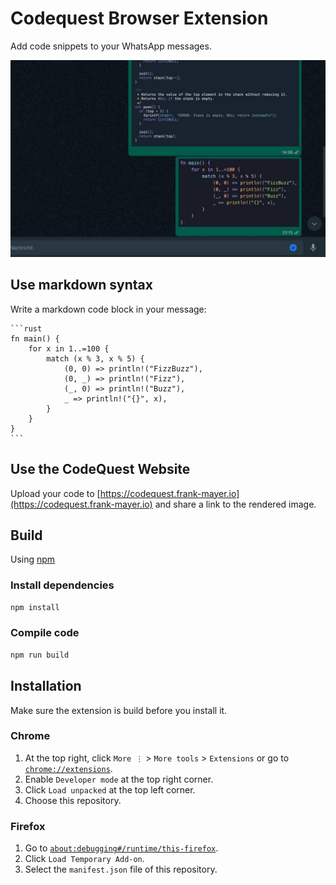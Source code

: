 # Codequest Browser Extension

Add code snippets to your WhatsApp messages.

![Screenshot](https://raw.githubusercontent.com/Frank-Mayer/codequest.ext/main/screenshot.jpg)

## Use markdown syntax

Write a markdown code block in your message:

<pre><code>```rust
fn main() {
    for x in 1..=100 {
        match (x % 3, x % 5) {
            (0, 0) => println!("FizzBuzz"),
            (0, _) => println!("Fizz"),
            (_, 0) => println!("Buzz"),
            _ => println!("{}", x),
        }
    }
}
```</code></pre>

## Use the CodeQuest Website

Upload your code to [https://codequest.frank-mayer.io](https://codequest.frank-mayer.io) and share a link to the rendered image.

## Build

Using [npm](https://nodejs.org)

### Install dependencies

```bash
npm install
```
### Compile code

```bash
npm run build
```

## Installation

Make sure the extension is build before you install it.

### Chrome

1. At the top right, click `More ⋮` > `More tools` > `Extensions` or go to [`chrome://extensions`](chrome://extensions).
2. Enable `Developer mode` at the top right corner.
3. Click `Load unpacked` at the top left corner.
4. Choose this repository.

### Firefox

1. Go to [`about:debugging#/runtime/this-firefox`](about:debugging#/runtime/this-firefox).
2. Click `Load Temporary Add-on`.
3. Select the `manifest.json` file of this repository.
